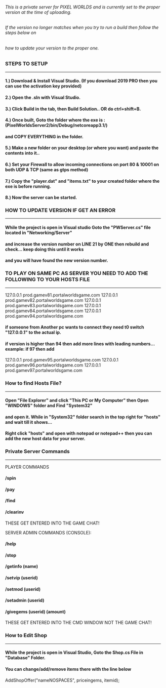 ###### This is a private server for PIXEL WORLDS and is currently set to the proper version at the time of uploading.
###### If the version no longer matches when you try to run a build then follow the steps below on 
###### how to update your version to the proper one.

### STEPS TO SETUP
----------------------
#### 1.) Download & Install Visual Studio. (If you download 2019 PRO then you can use the activation key provided)
#### 2.) Open the .sln with Visual Studio.
#### 3.) Click Build in the tab, then Build Solution.. OR do ctrl+shift+B.
#### 4.) Once built, Goto the folder where the exe is : (PixelWorldsServer2/bin/Debug/netcoreapp3.1/)
#### and COPY EVERYTHING in the folder.

#### 5.) Make a new folder on your desktop (or where you want) and paste the contents into it..
#### 6.) Set your Firewall to allow incoming connections on port 80 & 10001 on both UDP & TCP (same as gtps method)
#### 7.) Copy the "player.dat" and "items.txt" to your created folder where the exe is before running.
#### 8.) Now the server can be started.

### HOW TO UPDATE VERSION IF GET AN ERROR
--------------------------------------------
#### While the project is open in Visual studio Goto the "PWServer.cs" file located in "Networking/Server"
#### and increase the version number on LINE 21 by ONE then rebuild and check... keep doing this until it works
#### and you will have found the new version number.

### TO PLAY ON SAME PC AS SERVER YOU NEED TO ADD THE FOLLOWING TO YOUR HOSTS FILE
----------------------------------------------------------------------------------------------------------------------
127.0.0.1 prod.gamev81.portalworldsgame.com
127.0.0.1 prod.gamev82.portalworldsgame.com
127.0.0.1 prod.gamev83.portalworldsgame.com
127.0.0.1 prod.gamev84.portalworldsgame.com
127.0.0.1 prod.gamev94.portalworldsgame.com

#### if someone from Another pc wants to connect they need t0 switch "127.0.0.1" to the actual ip.

#### if version is higher than 94 then add more lines with leading numbers... example: if 97 then add
127.0.0.1 prod.gamev95.portalworldsgame.com
127.0.0.1 prod.gamev96.portalworldsgame.com
127.0.0.1 prod.gamev97.portalworldsgame.com

### How to find Hosts File?
-----------------------------
#### Open "File Explorer" and click "This PC or My Computer" then Open "WINDOWS" folder and Find "System32"
#### and open it. While in "System32" folder search in the top right for "hosts" and wait till it shows...
#### Right click "hosts" and open with notepad or notepad++ then you can add the new host data for your server.

### Private Server Commands
--------------------------------
PLAYER COMMANDS
#### /spin
#### /pay
#### /find
#### /clearinv
THESE GET ENTERED INTO THE GAME CHAT!

SERVER ADMIN COMMANDS (CONSOLE):
#### /help
#### /stop
#### /getinfo (name)
#### /setvip (userid)
#### /setmod (userid)
#### /setadmin (userid)
#### /givegems (userid) (amount)
THESE GET ENTERED INTO THE CMD WINDOW NOT THE GAME CHAT!

### How to Edit Shop
-----------------------
#### While the project is open in Visual Studio, Goto the Shop.cs File in "Database" Folder.
#### You can change/add/remove items there with the line below

AddShopOffer("nameNOSPACES", priceingems, itemid);
